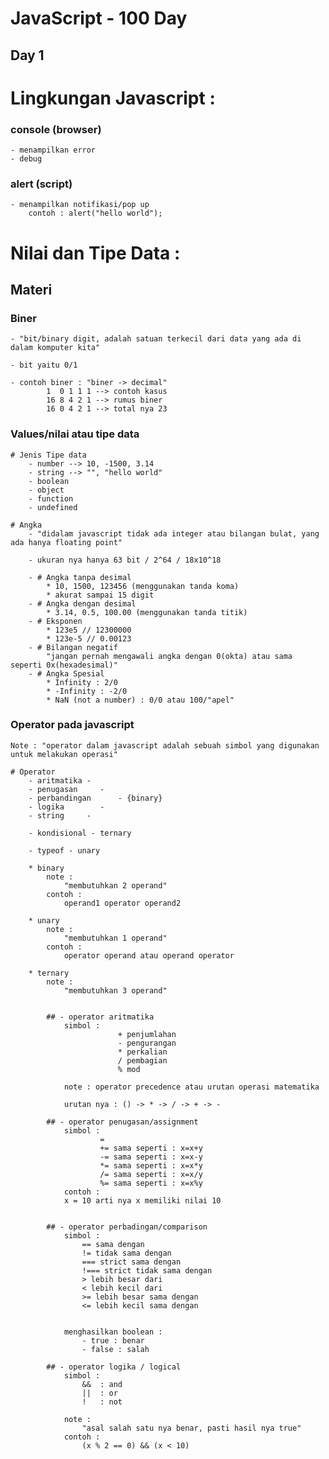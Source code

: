 # JavaScript - 100 Day

## Day 1

# Lingkungan Javascript :

### console (browser)

    - menampilkan error
    - debug

### alert (script)

    - menampilkan notifikasi/pop up
        contoh : alert("hello world");

# Nilai dan Tipe Data :

## Materi

### Biner

    - "bit/binary digit, adalah satuan terkecil dari data yang ada di dalam komputer kita"

    - bit yaitu 0/1

    - contoh biner : "biner -> decimal"
            1  0 1 1 1 --> contoh kasus
            16 8 4 2 1 --> rumus biner
            16 0 4 2 1 --> total nya 23

### Values/nilai atau tipe data

    # Jenis Tipe data
        - number --> 10, -1500, 3.14
        - string --> "", "hello world"
        - boolean
        - object
        - function
        - undefined

    # Angka
        - "didalam javascript tidak ada integer atau bilangan bulat, yang ada hanya floating point"

        - ukuran nya hanya 63 bit / 2^64 / 18x10^18

        - # Angka tanpa desimal
            * 10, 1500, 123456 (menggunakan tanda koma)
            * akurat sampai 15 digit
        - # Angka dengan desimal
            * 3.14, 0.5, 100.00 (menggunakan tanda titik)
        - # Eksponen
            * 123e5 // 12300000
            * 123e-5 // 0.00123
        - # Bilangan negatif
            "jangan pernah mengawali angka dengan 0(okta) atau sama seperti 0x(hexadesimal)"
        - # Angka Spesial
            * Infinity : 2/0
            * -Infinity : -2/0
            * NaN (not a number) : 0/0 atau 100/"apel"

### Operator pada javascript

    Note : "operator dalam javascript adalah sebuah simbol yang digunakan untuk melakukan operasi"

    # Operator
        - aritmatika -
        - penugasan     -
        - perbandingan      - {binary}
        - logika        -
        - string     -

        - kondisional - ternary

        - typeof - unary

        * binary
            note :
                "membutuhkan 2 operand"
            contoh :
                operand1 operator operand2

        * unary
            note :
                "membutuhkan 1 operand"
            contoh :
                operator operand atau operand operator

        * ternary
            note :
                "membutuhkan 3 operand"


            ## - operator aritmatika
                simbol :
                            + penjumlahan
                            - pengurangan
                            * perkalian
                            / pembagian
                            % mod

                note : operator precedence atau urutan operasi matematika

                urutan nya : () -> * -> / -> + -> -

            ## - operator penugasan/assignment
                simbol :
                        =
                        += sama seperti : x=x+y
                        -= sama seperti : x=x-y
                        *= sama seperti : x=x*y
                        /= sama seperti : x=x/y
                        %= sama seperti : x=x%y
                contoh :
                x = 10 arti nya x memiliki nilai 10


            ## - operator perbadingan/comparison
                simbol :
                    == sama dengan
                    != tidak sama dengan
                    === strict sama dengan
                    !=== strict tidak sama dengan
                    > lebih besar dari
                    < lebih kecil dari
                    >= lebih besar sama dengan
                    <= lebih kecil sama dengan


                menghasilkan boolean :
                    - true : benar
                    - false : salah

            ## - operator logika / logical
                simbol :
                    &&  : and
                    ||  : or
                    !   : not

                note :
                    "asal salah satu nya benar, pasti hasil nya true"
                contoh :
                    (x % 2 == 0) && (x < 10)
